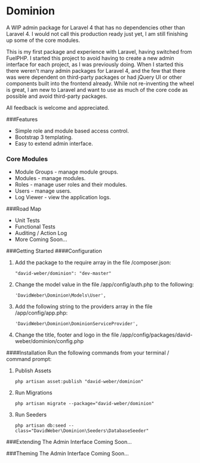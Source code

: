 Dominion
========

A WIP admin package for Laravel 4 that has no dependencies other than Laravel 4.
I would not call this production ready just yet, I am still finishing up some of the core modules.

This is my first package and experience with Laravel, having switched from FuelPHP.
I started this project to avoid having to create a new admin interface for each project, as I was previously doing.
When I started this there weren't many admin packages for Laravel 4, and the few that there was were dependent on third-party packages or had jQuery UI or other components built into the frontend already.
While not re-inventing the wheel is great, I am new to Laravel and want to use as much of the core code as possible and avoid third-party packages.

All feedback is welcome and appreciated.

###Features
* Simple role and module based access control.
* Bootstrap 3 templating.
* Easy to extend admin interface.


### Core Modules
* Module Groups - manage module groups.
* Modules - manage modules.
* Roles - manage user roles and their modules.
* Users - manage users.
* Log Viewer - view the application logs.


###Road Map
* Unit Tests
* Functional Tests
* Auditing / Action Log
* More Coming Soon...


###Getting Started
####Configuration    
1. Add the package to the require array in the file /composer.json:

    `"david-weber/dominion": "dev-master"`
2. Change the model value in the file /app/config/auth.php to the following:

    `'DavidWeber\Dominion\Models\User',`
3. Add the following string to the providers array in the file /app/config/app.php:

    `'DavidWeber\Dominion\DominionServiceProvider',`
4. Change the title, footer and logo in the file /app/config/packages/david-weber/dominion/config.php
    

####Installation
Run the following commands from your terminal / command prompt:

1. Publish Assets

    `php artisan asset:publish "david-weber/dominion"`
2. Run Migrations
    
    `php artisan migrate --package="david-weber/dominion"`
3. Run Seeders
    
    `php artisan db:seed --class="DavidWeber\Dominion\Seeders\DatabaseSeeder"`


###Extending The Admin Interface
Coming Soon...


###Theming The Admin Interface
Coming Soon...